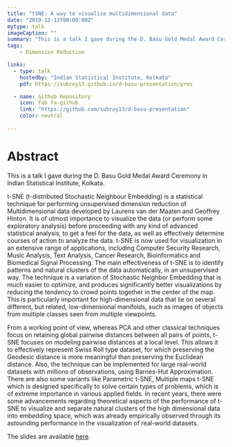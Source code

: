 ```yaml
---
title: "tSNE: A way to visualize multidimensional data"
date: "2019-12-13T00:00:00Z"
mytype: talk
imageCaption: ""
summary: "This is a talk I gave during the D. Basu Gold Medal Award Ceremony in Indian Statistical Institute, Kolkata."
tags:
    - Dimension Reduction

links:
  - type: talk
    hostedby: "Indian Statistical Institute, Kolkata"
    pdf: https://subroy13.github.io/d-basu-presentation/pres

  - name: Github Repository
    icon: fab fa-github
    link: "https://github.com/subroy13/d-basu-presentation"
    color: neutral
  
---
```


# Abstract

This is a talk I gave during the D. Basu Gold Medal Award Ceremony in Indian Statistical Institute, Kolkata. 

t-SNE (t-distributed Stochastic Neighbour Embedding) is a statistical technique for performing unsupervised dimension reduction of Multidimensional data developed by Laurens van der Maaten and Geoffrey Hinton. It is of utmost importance to visualize the data (or perform some exploratory analysis) before proceeding with any kind of advanced statistical analysis, to get a feel for the data, as well as effectively determine courses of action to analyze the data. t-SNE is now used for visualization in an extensive range of applications, including Computer Security Research, Music Analysis, Text Analysis, Cancer Research, Bioinformatics and Biomedical Signal Processing. The main effectiveness of t-SNE is to identify patterns and natural clusters of the data automatically, in an unsupervised way. The technique is a variation of Stochastic Neighbor Embedding that is much easier to optimize, and produces significantly better visualizations by reducing the tendency to crowd points together in the center of the map. This is particularly important for high-dimensional data that lie on several different, but related, low-dimensional manifolds, such as images of objects from multiple classes seen from multiple viewpoints.

From a working point of view, whereas PCA and other classical techniques focus on retaining global pairwise distances between all pairs of points, t-SNE focuses on modeling pairwise distances at a local level. This allows it to effectively represent Swiss Roll type dataset, for which preserving the Geodesic distance is more meaningful than preserving the Euclidean distance. Also, the technique can be implemented for large real-world datasets with millions of observations, using Barnes-Hut Approximation. There are also some variants like Parametric t-SNE, Multiple maps t-SNE which is designed specifically to solve certain types of problems, which is of extreme importance in various applied fields. In recent years, there were some advancements regarding theoretical aspects of the performance of t-SNE to visualize and separate natural clusters of the high dimensional data into embedding space, which was already empirically observed through its astounding performance in the visualization of real-world datasets.

The slides are available [here](https://subroy13.github.io/d-basu-presentation/pres).

